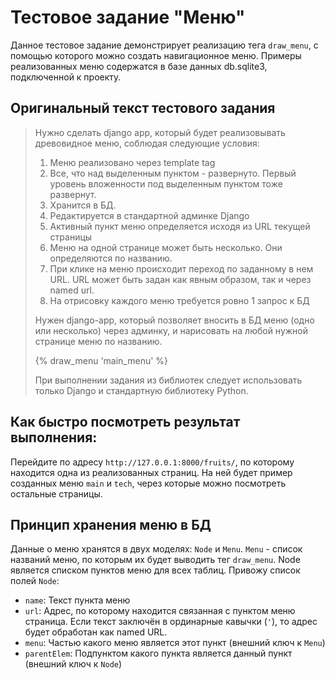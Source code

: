 # Тестовое задание "Меню"
Данное тестовое задание демонстрирует реализацию тега `draw_menu`, с помощью которого можно создать навигационное меню. Примеры реализованных меню содержатся в базе данных db.sqlite3, подключенной к проекту. 
## Оригинальный текст тестового задания
> Нужно сделать django app, который будет реализовывать древовидное меню, соблюдая следующие условия:
> 1) Меню реализовано через template tag
> 2) Все, что над выделенным пунктом - развернуто. Первый уровень вложенности под выделенным пунктом тоже развернут.
> 3) Хранится в БД.
> 4) Редактируется в стандартной админке Django
> 5) Активный пункт меню определяется исходя из URL текущей страницы
> 6) Меню на одной странице может быть несколько. Они определяются по названию.
> 7) При клике на меню происходит переход по заданному в нем URL. URL может быть задан как явным образом, так и через named url.
> 8) На отрисовку каждого меню требуется ровно 1 запрос к БД
>
> Нужен django-app, который позволяет вносить в БД меню (одно или несколько) через админку, и нарисовать на любой нужной странице меню по названию.
> 
> {% draw_menu 'main_menu' %}
> 
> При выполнении задания из библиотек следует использовать только Django и стандартную библиотеку Python.
## Как быстро посмотреть результат выполнения:
Перейдите по адресу `http://127.0.0.1:8000/fruits/`, по которому находится одна из реализованных страниц. На ней будет пример созданных меню `main` и `tech`, через которые можно посмотреть остальные страницы. 
## Принцип хранения меню в БД
Данные о меню хранятся в двух моделях: `Node` и `Menu`. `Menu` - список названий меню, по которым их будет выводить тег `draw_menu`. Node является списком пунктов меню для всех таблиц. 
Привожу список полей `Node`:
- `name`: Текст пункта меню
- `url`: Адрес, по которому находится связанная с пунктом меню страница. Если текст заключён в ординарные кавычки (`'`), то адрес будет обработан как named URL.
- `menu`: Частью какого меню является этот пункт (внешний ключ к `Menu`)
- `parentElem`: Подпунктом какого пункта является данный пункт (внешний ключ к `Node`)
